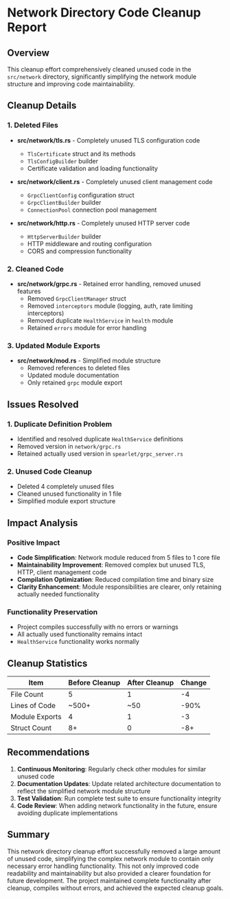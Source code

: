 # Network Directory Code Cleanup Report

## Overview
This cleanup effort comprehensively cleaned unused code in the `src/network` directory, significantly simplifying the network module structure and improving code maintainability.

## Cleanup Details

### 1. Deleted Files
- **src/network/tls.rs** - Completely unused TLS configuration code
  - `TlsCertificate` struct and its methods
  - `TlsConfigBuilder` builder
  - Certificate validation and loading functionality

- **src/network/client.rs** - Completely unused client management code
  - `GrpcClientConfig` configuration struct
  - `GrpcClientBuilder` builder
  - `ConnectionPool` connection pool management

- **src/network/http.rs** - Completely unused HTTP server code
  - `HttpServerBuilder` builder
  - HTTP middleware and routing configuration
  - CORS and compression functionality

### 2. Cleaned Code
- **src/network/grpc.rs** - Retained error handling, removed unused features
  - Removed `GrpcClientManager` struct
  - Removed `interceptors` module (logging, auth, rate limiting interceptors)
  - Removed duplicate `HealthService` in `health` module
  - Retained `errors` module for error handling

### 3. Updated Module Exports
- **src/network/mod.rs** - Simplified module structure
  - Removed references to deleted files
  - Updated module documentation
  - Only retained `grpc` module export

## Issues Resolved

### 1. Duplicate Definition Problem
- Identified and resolved duplicate `HealthService` definitions
- Removed version in `network/grpc.rs`
- Retained actually used version in `spearlet/grpc_server.rs`

### 2. Unused Code Cleanup
- Deleted 4 completely unused files
- Cleaned unused functionality in 1 file
- Simplified module export structure

## Impact Analysis

### Positive Impact
- **Code Simplification**: Network module reduced from 5 files to 1 core file
- **Maintainability Improvement**: Removed complex but unused TLS, HTTP, client management code
- **Compilation Optimization**: Reduced compilation time and binary size
- **Clarity Enhancement**: Module responsibilities are clearer, only retaining actually needed functionality

### Functionality Preservation
- Project compiles successfully with no errors or warnings
- All actually used functionality remains intact
- `HealthService` functionality works normally

## Cleanup Statistics

| Item | Before Cleanup | After Cleanup | Change |
|------|----------------|---------------|--------|
| File Count | 5 | 1 | -4 |
| Lines of Code | ~500+ | ~50 | -90% |
| Module Exports | 4 | 1 | -3 |
| Struct Count | 8+ | 0 | -8+ |

## Recommendations

1. **Continuous Monitoring**: Regularly check other modules for similar unused code
2. **Documentation Updates**: Update related architecture documentation to reflect the simplified network module structure
3. **Test Validation**: Run complete test suite to ensure functionality integrity
4. **Code Review**: When adding network functionality in the future, ensure avoiding duplicate implementations

## Summary

This network directory cleanup effort successfully removed a large amount of unused code, simplifying the complex network module to contain only necessary error handling functionality. This not only improved code readability and maintainability but also provided a clearer foundation for future development. The project maintained complete functionality after cleanup, compiles without errors, and achieved the expected cleanup goals.